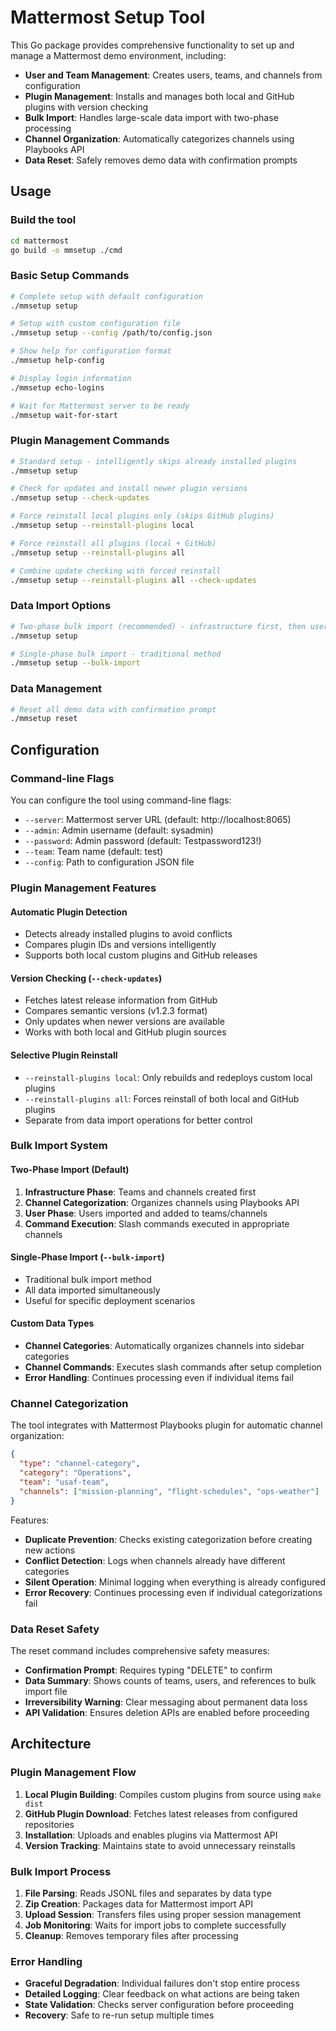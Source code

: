 # Mattermost Setup Tool

This Go package provides comprehensive functionality to set up and manage a Mattermost demo environment, including:

- **User and Team Management**: Creates users, teams, and channels from configuration
- **Plugin Management**: Installs and manages both local and GitHub plugins with version checking
- **Bulk Import**: Handles large-scale data import with two-phase processing
- **Channel Organization**: Automatically categorizes channels using Playbooks API
- **Data Reset**: Safely removes demo data with confirmation prompts

## Usage

### Build the tool

```bash
cd mattermost
go build -o mmsetup ./cmd
```

### Basic Setup Commands

```bash
# Complete setup with default configuration
./mmsetup setup

# Setup with custom configuration file
./mmsetup setup --config /path/to/config.json

# Show help for configuration format
./mmsetup help-config

# Display login information
./mmsetup echo-logins

# Wait for Mattermost server to be ready
./mmsetup wait-for-start
```

### Plugin Management Commands

```bash
# Standard setup - intelligently skips already installed plugins
./mmsetup setup

# Check for updates and install newer plugin versions
./mmsetup setup --check-updates

# Force reinstall local plugins only (skips GitHub plugins)
./mmsetup setup --reinstall-plugins local

# Force reinstall all plugins (local + GitHub)
./mmsetup setup --reinstall-plugins all

# Combine update checking with forced reinstall
./mmsetup setup --reinstall-plugins all --check-updates
```

### Data Import Options

```bash
# Two-phase bulk import (recommended) - infrastructure first, then users
./mmsetup setup

# Single-phase bulk import - traditional method
./mmsetup setup --bulk-import
```

### Data Management

```bash
# Reset all demo data with confirmation prompt
./mmsetup reset
```

## Configuration

### Command-line Flags

You can configure the tool using command-line flags:

- `--server`: Mattermost server URL (default: http://localhost:8065)
- `--admin`: Admin username (default: sysadmin)
- `--password`: Admin password (default: Testpassword123!)
- `--team`: Team name (default: test)
- `--config`: Path to configuration JSON file

### Plugin Management Features

#### Automatic Plugin Detection
- Detects already installed plugins to avoid conflicts
- Compares plugin IDs and versions intelligently
- Supports both local custom plugins and GitHub releases

#### Version Checking (`--check-updates`)
- Fetches latest release information from GitHub
- Compares semantic versions (v1.2.3 format)
- Only updates when newer versions are available
- Works with both local and GitHub plugin sources

#### Selective Plugin Reinstall
- `--reinstall-plugins local`: Only rebuilds and redeploys custom local plugins
- `--reinstall-plugins all`: Forces reinstall of both local and GitHub plugins
- Separate from data import operations for better control

### Bulk Import System

#### Two-Phase Import (Default)
1. **Infrastructure Phase**: Teams and channels created first
2. **Channel Categorization**: Organizes channels using Playbooks API
3. **User Phase**: Users imported and added to teams/channels
4. **Command Execution**: Slash commands executed in appropriate channels

#### Single-Phase Import (`--bulk-import`)
- Traditional bulk import method
- All data imported simultaneously
- Useful for specific deployment scenarios

#### Custom Data Types
- **Channel Categories**: Automatically organizes channels into sidebar categories
- **Channel Commands**: Executes slash commands after setup completion
- **Error Handling**: Continues processing even if individual items fail

### Channel Categorization

The tool integrates with Mattermost Playbooks plugin for automatic channel organization:

```json
{
  "type": "channel-category",
  "category": "Operations", 
  "team": "usaf-team",
  "channels": ["mission-planning", "flight-schedules", "ops-weather"]
}
```

Features:
- **Duplicate Prevention**: Checks existing categorization before creating new actions
- **Conflict Detection**: Logs when channels already have different categories
- **Silent Operation**: Minimal logging when everything is already configured
- **Error Recovery**: Continues processing even if individual categorizations fail

### Data Reset Safety

The reset command includes comprehensive safety measures:

- **Confirmation Prompt**: Requires typing "DELETE" to confirm
- **Data Summary**: Shows counts of teams, users, and references to bulk import file
- **Irreversibility Warning**: Clear messaging about permanent data loss
- **API Validation**: Ensures deletion APIs are enabled before proceeding

## Architecture

### Plugin Management Flow
1. **Local Plugin Building**: Compiles custom plugins from source using `make dist`
2. **GitHub Plugin Download**: Fetches latest releases from configured repositories
3. **Installation**: Uploads and enables plugins via Mattermost API
4. **Version Tracking**: Maintains state to avoid unnecessary reinstalls

### Bulk Import Process
1. **File Parsing**: Reads JSONL files and separates by data type
2. **Zip Creation**: Packages data for Mattermost import API
3. **Upload Session**: Transfers files using proper session management
4. **Job Monitoring**: Waits for import jobs to complete successfully
5. **Cleanup**: Removes temporary files after processing

### Error Handling
- **Graceful Degradation**: Individual failures don't stop entire process
- **Detailed Logging**: Clear feedback on what actions are being taken
- **State Validation**: Checks server configuration before proceeding
- **Recovery**: Safe to re-run setup multiple times
